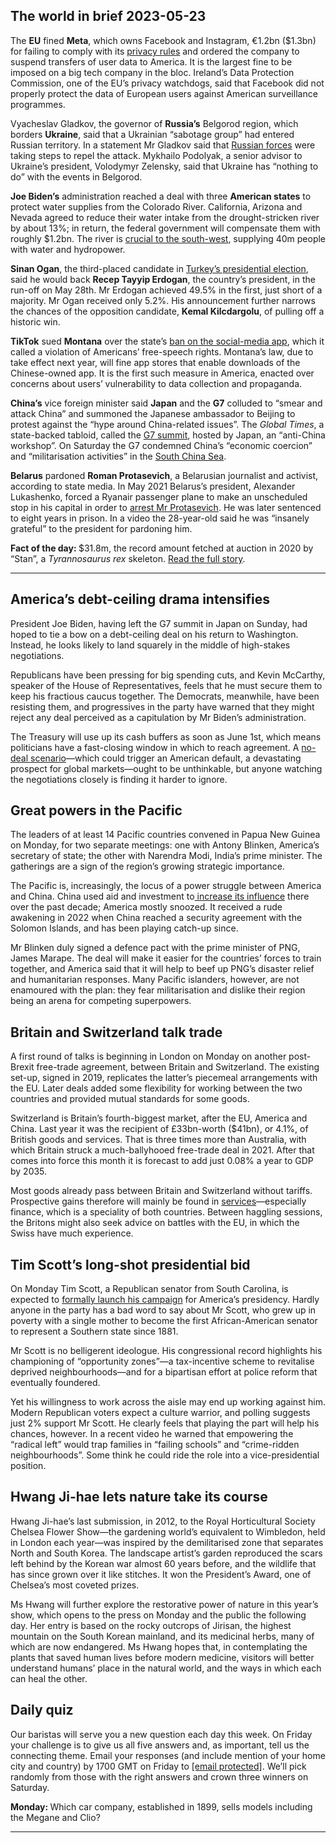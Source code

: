 ## The world in brief 2023-05-23

The <strong>EU</strong> fined <strong>Meta</strong>, which owns Facebook and Instagram, €1.2bn ($1.3bn) for failing to comply with its [privacy rules](https://www.economist.com/europe/2022/09/01/is-the-eu-overreaching-with-new-digital-regulations) and ordered the company to suspend transfers of user data to America. It is the largest fine to be imposed on a big tech company in the bloc. Ireland’s Data Protection Commission, one of the EU’s privacy watchdogs, said that Facebook did not properly protect the data of European users against American surveillance programmes. 

Vyacheslav Gladkov, the governor of <strong>Russia’s</strong> Belgorod region, which borders <strong>Ukraine</strong>, said that a Ukrainian “sabotage group” had entered Russian territory. In a statement Mr Gladkov said that [Russian forces](https://www.economist.com/europe/2023/05/21/russias-army-is-learning-on-the-battlefield) were taking steps to repel the attack. Mykhailo Podolyak, a senior advisor to Ukraine’s president, Volodymyr Zelensky, said that Ukraine has “nothing to do” with the events in Belgorod.

<strong>Joe Biden’s</strong> administration reached a deal with three <strong>American states</strong> to protect water supplies from the Colorado River. California, Arizona and Nevada agreed to reduce their water intake from the drought-stricken river by about 13%; in return, the federal government will compensate them with roughly $1.2bn. The river is [crucial to the south-west](https://www.economist.com/graphic-detail/2022/08/16/the-most-important-river-in-the-american-west-is-drying-up), supplying 40m people with water and hydropower.

<strong>Sinan Ogan</strong>, the third-placed candidate in [Turkey’s presidential election](https://www.economist.com/europe/2023/05/14/recep-tayyip-erdogan-beats-his-challenger-as-turkey-votes), said he would back <strong>Recep Tayyip Erdogan</strong>, the country’s president, in the run-off on May 28th. Mr Erdogan achieved 49.5% in the first, just short of a majority. Mr Ogan received only 5.2%. His announcement further narrows the chances of the opposition candidate, <strong>Kemal Kilcdargolu</strong>, of pulling off a historic win.

<strong>TikTok</strong> sued <strong>Montana</strong> over the state’s [ban on the social-media app](https://www.economist.com/united-states/2023/03/30/both-americas-political-camps-agree-that-tiktok-is-troubling), which it called a violation of Americans’ free-speech rights. Montana’s law, due to take effect next year, will fine app stores that enable downloads of the Chinese-owned app. It is the first such measure in America, enacted over concerns about users’ vulnerability to data collection and propaganda.

<strong>China’s</strong> vice foreign minister said <strong>Japan</strong> and the <strong>G7</strong> colluded to “smear and attack China” and summoned the Japanese ambassador to Beijing to protest against the “hype around China-related issues”. The <em>Global Times</em>, a state-backed tabloid, called the [G7 summit](https://www.economist.com/asia/2023/05/16/can-the-west-win-over-the-rest-of-the-world), hosted by Japan, an “anti-China workshop”. On Saturday the G7 condemned China’s “economic coercion” and “militarisation activities” in the [South China Sea](https://www.economist.com/the-economist-explains/2023/02/10/how-the-nine-dash-line-fuels-tensions-in-the-south-china-sea). 

<strong>Belarus</strong> pardoned <strong>Roman Protasevich</strong>, a Belarusian journalist and activist, according to state media. In May 2021 Belarus’s president, Alexander Lukashenko, forced a Ryanair passenger plane to make an unscheduled stop in his capital in order to [arrest Mr Protasevich](https://www.economist.com/europe/2021/05/26/having-hijacked-a-ryanair-plane-belarus-draws-closer-to-russia). He was later sentenced to eight years in prison. In a video the 28-year-old said he was “insanely grateful” to the president for pardoning him. 

<strong>Fact of the day: </strong>$31.8m, the record amount fetched at auction in 2020 by “Stan”, a <em>Tyrannosaurus rex</em> skeleton. [Read the full story](https://www.economist.com/science-and-technology/2023/05/17/the-market-for-dinosaur-fossils-is-booming). 

----------

## America’s debt-ceiling drama intensifies

President Joe Biden, having left the G7 summit in Japan on Sunday, had hoped to tie a bow on a debt-ceiling deal on his return to Washington. Instead, he looks likely to land squarely in the middle of high-stakes negotiations.

Republicans have been pressing for big spending cuts, and Kevin McCarthy, speaker of the House of Representatives, feels that he must secure them to keep his fractious caucus together. The Democrats, meanwhile, have been resisting them, and progressives in the party have warned that they might reject any deal perceived as a capitulation by Mr Biden’s administration.

The Treasury will use up its cash buffers as soon as June 1st, which means politicians have a fast-closing window in which to reach agreement. A [no-deal scenario](https://www.economist.com/finance-and-economics/2023/05/15/what-america-does-after-a-debt-ceiling-disaster)—which could trigger an American default, a devastating prospect for global markets—ought to be unthinkable, but anyone watching the negotiations closely is finding it harder to ignore.

## Great powers in the Pacific

The leaders of at least 14 Pacific countries convened in Papua New Guinea on Monday, for two separate meetings: one with Antony Blinken, America’s secretary of state; the other with Narendra Modi, India’s prime minister. The gatherings are a sign of the region’s growing strategic importance. 

The Pacific is, increasingly, the locus of a power struggle between America and China. China used aid and investment to[ increase its influence](https://www.economist.com/china/2022/06/02/chinas-interest-in-the-pacific-islands-is-growing) there over the past decade; America mostly snoozed. It received a rude awakening in 2022 when China reached a security agreement with the Solomon Islands, and has been playing catch-up since.

Mr Blinken duly signed a defence pact with the prime minister of PNG, James Marape. The deal will make it easier for the countries’ forces to train together, and America said that it will help to beef up PNG’s disaster relief and humanitarian responses. Many Pacific islanders, however, are not enamoured with the plan: they fear militarisation and dislike their region being an arena for competing superpowers. 

## Britain and Switzerland talk trade

A first round of talks is beginning in London on Monday on another post-Brexit free-trade agreement, between Britain and Switzerland. The existing set-up, signed in 2019, replicates the latter’s piecemeal arrangements with the EU. Later deals added some flexibility for working between the two countries and provided mutual standards for some goods. 

Switzerland is Britain’s fourth-biggest market, after the EU, America and China. Last year it was the recipient of £33bn-worth ($41bn), or 4.1%, of British goods and services. That is three times more than Australia, with which Britain struck a much-ballyhooed free-trade deal in 2021. After that comes into force this month it is forecast to add just 0.08% a year to GDP by 2035.

Most goods already pass between Britain and Switzerland without tariffs. Prospective gains therefore will mainly be found in [services](https://www.economist.com/britain/2023/05/09/britains-services-exports-are-booming-despite-brexit-why)—especially finance, which is a speciality of both countries. Between haggling sessions, the Britons might also seek advice on battles with the EU, in which the Swiss have much experience.

## Tim Scott’s long-shot presidential bid

On Monday Tim Scott, a Republican senator from South Carolina, is expected to [formally launch his campaign](https://www.economist.com/united-states/2023/04/13/why-tim-scott-is-such-a-long-shot-for-the-republican-nomination) for America’s presidency. Hardly anyone in the party has a bad word to say about Mr Scott, who grew up in poverty with a single mother to become the first African-American senator to represent a Southern state since 1881. 

Mr Scott is no belligerent ideologue. His congressional record highlights his championing of “opportunity zones”—a tax-incentive scheme to revitalise deprived neighbourhoods—and for a bipartisan effort at police reform that eventually foundered.

Yet his willingness to work across the aisle may end up working against him. Modern Republican voters expect a culture warrior, and polling suggests just 2% support Mr Scott. He clearly feels that playing the part will help his chances, however. In a recent video he warned that empowering the “radical left” would trap families in “failing schools” and “crime-ridden neighbourhoods”. Some think he could ride the role into a vice-presidential position.

## Hwang Ji-hae lets nature take its course

Hwang Ji-hae’s last submission, in 2012, to the Royal Horticultural Society Chelsea Flower Show—the gardening world’s equivalent to Wimbledon, held in London each year—was inspired by the demilitarised zone that separates North and South Korea. The landscape artist’s garden reproduced the scars left behind by the Korean war almost 60 years before, and the wildlife that has since grown over it like stitches. It won the President’s Award, one of Chelsea’s most coveted prizes. 

Ms Hwang will further explore the restorative power of nature in this year’s show, which opens to the press on Monday and the public the following day. Her entry is based on the rocky outcrops of Jirisan, the highest mountain on the South Korean mainland, and its medicinal herbs, many of which are now endangered. Ms Hwang hopes that, in contemplating the plants that saved human lives before modern medicine, visitors will better understand humans’ place in the natural world, and the ways in which each can heal the other. 

## Daily quiz

Our baristas will serve you a new question each day this week. On Friday your challenge is to give us all five answers and, as important, tell us the connecting theme. Email your responses (and include mention of your home city and country) by 1700 GMT on Friday to [<span class="__cf_email__" data-cfemail="a6f7d3cfdce3d5d6d4c3d5d5c9e6c3c5c9c8c9cbcfd5d288c5c9cb">[email&#160;protected]</span>](https://mail.google.com/mail/?view=cm&amp;fs=1&amp;tf=1&amp;to=QuizEspresso@economist.com). We’ll pick randomly from those with the right answers and crown three winners on Saturday.

<strong>Monday: </strong>Which car company, established in 1899, sells models including the Megane and Clio?

----------
